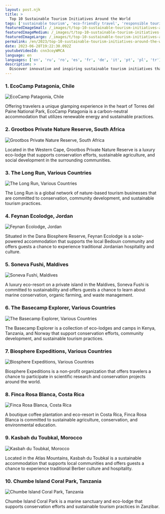 ```yaml
---
layout: post.njk
title: >
  Top 10 Sustainable Tourism Initiatives Around the World
tags: ['sustainable tourism', 'eco-friendly travel', 'responsible tourism']
featuredImageSmall: /_images/t/top-10-sustainable-tourism-initiatives-around-the-world-cover-en-small.webp
featuredImageMedium: /_images/t/top-10-sustainable-tourism-initiatives-around-the-world-cover-en-medium.webp
featuredImageLarge: /_images/t/top-10-sustainable-tourism-initiatives-around-the-world-cover-en-large.webp
permalink: /en/2023/top-10-sustainable-tourism-initiatives-around-the-world.html
date: 2023-06-28T19:22:30.092Z
youtubeVideoId: cnn3coyWMCA
language: en
languages: ['en', 'ru', 'ro', 'es', 'fr', 'de', 'it', 'pt', 'pl', 'tr']
description: >
  Discover innovative and inspiring sustainable tourism initiatives that are making a positive impact on the environment, local communities, and economies.
---
```


### 1. EcoCamp Patagonia, Chile

![EcoCamp Patagonia, Chile](/_images/6/6742a48f96c88586b06b2ab37911b32c-medium.webp)

Offering travelers a unique glamping experience in the heart of Torres del Paine National Park, EcoCamp Patagonia is a carbon-neutral accommodation that utilizes renewable energy and sustainable practices.

### 2. Grootbos Private Nature Reserve, South Africa

![Grootbos Private Nature Reserve, South Africa](/_images/e/eaa5ee72ded658f4fe36e7e80eb86388-medium.webp)

Located in the Western Cape, Grootbos Private Nature Reserve is a luxury eco-lodge that supports conservation efforts, sustainable agriculture, and social development in the surrounding communities.

### 3. The Long Run, Various Countries

![The Long Run, Various Countries](/_images/a/a8e0d75c5a7c51b8a4ad54f9e1f554e0-medium.webp)

The Long Run is a global network of nature-based tourism businesses that are committed to conservation, community development, and sustainable tourism practices.

### 4. Feynan Ecolodge, Jordan

![Feynan Ecolodge, Jordan](/_images/d/ddfabdc4df390bff957d944b3e811414-medium.webp)

Situated in the Dana Biosphere Reserve, Feynan Ecolodge is a solar-powered accommodation that supports the local Bedouin community and offers guests a chance to experience traditional Jordanian hospitality and culture.

### 5. Soneva Fushi, Maldives

![Soneva Fushi, Maldives](/_images/6/668992ebbfe5ee583aff7d04bd2a09a1-medium.webp)

A luxury eco-resort on a private island in the Maldives, Soneva Fushi is committed to sustainability and offers guests a chance to learn about marine conservation, organic farming, and waste management.

### 6. The Basecamp Explorer, Various Countries

![The Basecamp Explorer, Various Countries](/_images/b/bd3adc37b01691298578cc711869b1fd-medium.webp)

The Basecamp Explorer is a collection of eco-lodges and camps in Kenya, Tanzania, and Norway that support conservation efforts, community development, and sustainable tourism practices.

### 7. Biosphere Expeditions, Various Countries

![Biosphere Expeditions, Various Countries](/_images/6/6186348288586145c4610e3043c1636c-medium.webp)

Biosphere Expeditions is a non-profit organization that offers travelers a chance to participate in scientific research and conservation projects around the world.

### 8. Finca Rosa Blanca, Costa Rica

![Finca Rosa Blanca, Costa Rica](/_images/7/7d179226bce9e5e47c1b793d728f85da-medium.webp)

A boutique coffee plantation and eco-resort in Costa Rica, Finca Rosa Blanca is committed to sustainable agriculture, conservation, and environmental education.

### 9. Kasbah du Toubkal, Morocco

![Kasbah du Toubkal, Morocco](/_images/2/2374792ac83930efe883ea544bf61a2a-medium.webp)

Located in the Atlas Mountains, Kasbah du Toubkal is a sustainable accommodation that supports local communities and offers guests a chance to experience traditional Berber culture and hospitality.

### 10. Chumbe Island Coral Park, Tanzania

![Chumbe Island Coral Park, Tanzania](/_images/0/0d49c7b70e08423e8e1518e3e8102dd5-medium.webp)

Chumbe Island Coral Park is a marine sanctuary and eco-lodge that supports conservation efforts and sustainable tourism practices in Zanzibar.

